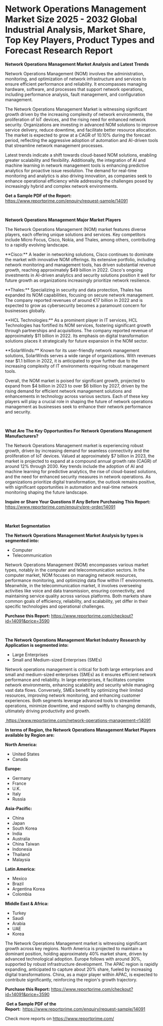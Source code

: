<p><h1>Network Operations Management Market Size 2025 - 2032 Global Industrial Analysis, Market Share, Top Key Players, Product Types and Forecast Research Report</h1></p><p><strong>Network Operations Management Market Analysis and Latest Trends</strong></p>
<p><p>Network Operations Management (NOM) involves the administration, monitoring, and optimization of network infrastructure and services to ensure efficient performance and reliability. It encompasses managing hardware, software, and processes that support network operations, including performance analysis, fault management, and configuration management. </p><p>The Network Operations Management Market is witnessing significant growth driven by the increasing complexity of network environments, the proliferation of IoT devices, and the rising need for enhanced network security. Organizations are investing in advanced NOM solutions to improve service delivery, reduce downtime, and facilitate better resource allocation. The market is expected to grow at a CAGR of 10.10% during the forecast period, reflecting the aggressive adoption of automation and AI-driven tools that streamline network management processes.</p><p>Latest trends indicate a shift towards cloud-based NOM solutions, enabling greater scalability and flexibility. Additionally, the integration of AI and machine learning in network management tools is enhancing predictive analytics for proactive issue resolution. The demand for real-time monitoring and analytics is also driving innovation, as companies seek to enhance operational efficiency while addressing the challenges posed by increasingly hybrid and complex network environments.</p></p>
<p><strong>Get a Sample PDF of the Report:&nbsp;</strong> <a href="https://www.reportprime.com/enquiry/request-sample/14091?utm_campaign=3210&utm_medium=2&utm_source=Github&utm_content=ia&utm_term=20032025&utm_id=network-operations-management">https://www.reportprime.com/enquiry/request-sample/14091</a></p>
<p>&nbsp;</p>
<p><strong>Network Operations Management Major Market Players</strong></p>
<p><p>The Network Operations Management (NOM) market features diverse players, each offering unique solutions and services. Key competitors include Micro Focus, Cisco, Nokia, and Thales, among others, contributing to a rapidly evolving landscape.</p><p>**Cisco:** A leader in networking solutions, Cisco continues to dominate the market with innovative NOM offerings. Its extensive portfolio, including network monitoring and management tools, has driven substantial revenue growth, reaching approximately $49 billion in 2022. Cisco's ongoing investments in AI-driven analytics and security solutions position it well for future growth as organizations increasingly prioritize network resilience.</p><p>**Thales:** Specializing in security and data protection, Thales has expanded its NOM capabilities, focusing on secure network management. The company reported revenues of around €17 billion in 2022 and is expected to grow as cybersecurity becomes a paramount concern for businesses globally.</p><p>**HCL Technologies:** As a prominent player in IT services, HCL Technologies has fortified its NOM services, fostering significant growth through partnerships and acquisitions. The company reported revenue of approximately $11 billion in 2022. Its emphasis on digital transformation solutions places it strategically for future expansion in the NOM sector.</p><p>**SolarWinds:** Known for its user-friendly network management solutions, SolarWinds serves a wide range of organizations. With revenues near $1.1 billion in 2022, it is anticipated to grow further due to the increasing complexity of IT environments requiring robust management tools.</p><p>Overall, the NOM market is poised for significant growth, projected to expand from $4 billion in 2023 to over $6 billion by 2027, driven by the rising demand for efficient network management solutions and enhancements in technology across various sectors. Each of these key players will play a crucial role in shaping the future of network operations management as businesses seek to enhance their network performance and security.</p></p>
<p>&nbsp;</p>
<p><strong>What Are The Key Opportunities For Network Operations Management Manufacturers?</strong></p>
<p><p>The Network Operations Management market is experiencing robust growth, driven by increasing demand for seamless connectivity and the proliferation of IoT devices. Valued at approximately $7 billion in 2023, the market is projected to expand at a compound annual growth rate (CAGR) of around 12% through 2030. Key trends include the adoption of AI and machine learning for predictive analytics, the rise of cloud-based solutions, and the need for enhanced security measures in network operations. As organizations prioritize digital transformation, the outlook remains positive, with significant opportunities in automation and real-time network monitoring shaping the future landscape.</p></p>
<p><strong>Inquire or Share Your Questions If Any Before Purchasing This Report:</strong> <a href="https://www.reportprime.com/enquiry/pre-order/14091?utm_campaign=3210&utm_medium=2&utm_source=Github&utm_content=ia&utm_term=20032025&utm_id=network-operations-management">https://www.reportprime.com/enquiry/pre-order/14091</a></p>
<p>&nbsp;</p>
<p><strong>Market Segmentation</strong></p>
<p><strong>The Network Operations Management Market Analysis by types is segmented into:</strong></p>
<p><ul><li>Computer</li><li>Telecommunication</li></ul></p>
<p><p>Network Operations Management (NOM) encompasses various market types, notably in the computer and telecommunication sectors. In the computer market, NOM focuses on managing network resources, performance monitoring, and optimizing data flow within IT environments. Meanwhile, in the telecommunication market, it involves overseeing activities like voice and data transmission, ensuring connectivity, and maintaining service quality across various platforms. Both markets share common goals of efficiency, reliability, and scalability, yet differ in their specific technologies and operational challenges.</p></p>
<p><strong>Purchase this Report:&nbsp;</strong><a href="https://www.reportprime.com/checkout?id=14091&price=3590&utm_campaign=3210&utm_medium=2&utm_source=Github&utm_content=ia&utm_term=20032025&utm_id=network-operations-management">https://www.reportprime.com/checkout?id=14091&price=3590</a></p>
<p>&nbsp;</p>
<p><strong>The Network Operations Management Market Industry Research by Application is segmented into:</strong></p>
<p><ul><li>Large Enterprises</li><li>Small and Medium-sized Enterprises (SMEs)</li></ul></p>
<p><p>Network operations management is critical for both large enterprises and small and medium-sized enterprises (SMEs) as it ensures efficient network performance and reliability. In large enterprises, it facilitates complex network environments, enhancing scalability and security while managing vast data flows. Conversely, SMEs benefit by optimizing their limited resources, improving network monitoring, and enhancing customer experiences. Both segments leverage advanced tools to streamline operations, minimize downtime, and respond swiftly to changing demands, ultimately driving productivity and growth.</p></p>
<p><a href="https://www.reportprime.com/network-operations-management-r14091?utm_campaign=3210&utm_medium=2&utm_source=Github&utm_content=ia&utm_term=20032025&utm_id=network-operations-management">&nbsp;https://www.reportprime.com/network-operations-management-r14091</a></p>
<p><strong>In terms of Region, the Network Operations Management Market Players available by Region are:</strong></p>
<p>
    <p> <strong> North America: </strong>
        <ul>
            <li>United States</li>
            <li>Canada</li>
        </ul>
        </p> 
    <p> <strong> Europe: </strong>
        <ul>
            <li>Germany</li>
            <li>France</li>
            <li>U.K.</li>
            <li>Italy</li>
            <li>Russia</li>
        </ul>
        </p> 
    <p> <strong> Asia-Pacific: </strong>
        <ul>
            <li>China</li>
            <li>Japan</li>
            <li>South Korea</li>
            <li>India</li>
            <li>Australia</li>
            <li>China Taiwan</li>
            <li>Indonesia</li>
            <li>Thailand</li>
            <li>Malaysia</li>
        </ul>
        </p> 
    <p> <strong> Latin America: </strong>
        <ul>
            <li>Mexico</li>
            <li>Brazil</li>
            <li>Argentina Korea</li>
            <li>Colombia</li>
        </ul>
        </p> 
    <p> <strong> Middle East & Africa: </strong>
        <ul>
            <li>Turkey</li>
            <li>Saudi</li>
            <li>Arabia</li>
            <li>UAE</li>
            <li>Korea</li>
        </ul>
    </p>
    </p>
<p><p>The Network Operations Management market is witnessing significant growth across key regions. North America is projected to maintain a dominant position, holding approximately 40% market share, driven by advanced technological adoption. Europe follows with around 30%, supported by robust infrastructure development. The APAC region is rapidly expanding, anticipated to capture about 20% share, fueled by increasing digital transformations. China, as a major player within APAC, is expected to contribute significantly, reinforcing the region's growth trajectory.</p></p>
<p><strong>Purchase this Report: </strong><a href="https://www.reportprime.com/checkout?id=14091&price=3590&utm_campaign=3210&utm_medium=2&utm_source=Github&utm_content=ia&utm_term=20032025&utm_id=network-operations-management">https://www.reportprime.com/checkout?id=14091&price=3590</a></p>
<p>&nbsp;<strong>Get a Sample PDF of the Report:&nbsp;&nbsp;</strong><a href="https://www.reportprime.com/enquiry/request-sample/14091?utm_campaign=3210&utm_medium=2&utm_source=Github&utm_content=ia&utm_term=20032025&utm_id=network-operations-management">https://www.reportprime.com/enquiry/request-sample/14091</a></p>
<p><strong></strong></p>
<p>Check more reports on <a href="https://www.reportprime.com/?utm_campaign=3210&utm_medium=2&utm_source=Github&utm_content=ia&utm_term=20032025&utm_id=network-operations-management">https://www.reportprime.com/</a></p>